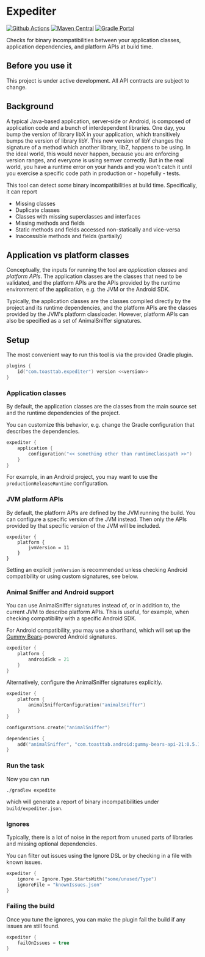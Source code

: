 # Expediter

[![Github Actions](https://github.com/open-toast/expediter/actions/workflows/ci.yml/badge.svg)](https://github.com/open-toast/can-i-use-anvil/actions/workflows/ci.yml)
[![Maven Central](https://img.shields.io/maven-central/v/com.toasttab.expediter/core)](https://search.maven.org/artifact/com.toasttab.expediter/core)
[![Gradle Portal](https://img.shields.io/maven-metadata/v/https/plugins.gradle.org/m2/com/toasttab/expediter/plugin/maven-metadata.xml.svg?label=gradle-portal&color=yellowgreen)](https://plugins.gradle.org/plugin/com.toasttab.expediter)

Checks for binary incompatibilities between your application classes, application dependencies, and platform APIs at build time.

## Before you use it

This project is under active development. All API contracts are subject to change.

## Background

A typical Java-based application, server-side or Android, is composed of application code and a bunch of interdependent
libraries. One day, you bump the version of library libX in your application, which transitively bumps the version 
of library libY. This new version of libY changes the signature of a method which another library, libZ, happens 
to be using. In the ideal world, this would never happen, because you are enforcing version ranges, and everyone
is using semver correctly. But in the real world, you have a runtime error on your hands and you won't catch it until 
you exercise a specific code path in production or - hopefully - tests.

This tool can detect _some_ binary incompatibilities at build time. Specifically, it can report

* Missing classes
* Duplicate classes
* Classes with missing superclasses and interfaces
* Missing methods and fields
* Static methods and fields accessed non-statically and vice-versa
* Inaccessible methods and fields (partially)

## Application vs platform classes

Conceptually, the inputs for running the tool are _application classes_ and _platform APIs_. The application
classes are the classes that need to be validated, and the platform APIs are the APIs provided by the runtime
environment of the application, e.g. the JVM or the Android SDK.

Typically, the application classes are the classes compiled directly by the project and its runtime dependencies,
and the platform APIs are the classes provided by the JVM's platform classloader. However, platform APIs can
also be specified as a set of AnimalSniffer signatures.

## Setup

The most convenient way to run this tool is via the provided Gradle plugin.

```kotlin
plugins {
    id("com.toasttab.expediter") version <<version>>
}
```

### Application classes

By default, the application classes are the classes from the main source set and the runtime dependencies of the project.

You can customize this behavior, e.g. change the Gradle configuration that describes the dependencies.

```kotlin
expediter {
    application {
        configuration("<< something other than runtimeClasspath >>")
    }
}
```

For example, in an Android project, you may want to use the `productionReleaseRuntime` configuration.

### JVM platform APIs

By default, the platform APIs are defined by the JVM running the build. You can configure a specific version of the
JVM instead. Then only the APIs provided by that specific version of the JVM will be included. 

```
expediter {
    platform {
        jvmVersion = 11
    }
}
```

Setting an explicit `jvmVersion` is recommended unless checking Android compatibility or using custom signatures, see below.

### Animal Sniffer and Android support

You can use AnimalSniffer signatures instead of, or in addition to, the current JVM to describe platform APIs. This is useful, for example, when checking compatibility with a specific Android SDK.

For Android compatibility, you may use a shorthand, which will set up the [Gummy Bears](https://github.com/open-toast/gummy-bears)-powered Android signatures.

```kotlin
expediter {
    platform {
        androidSdk = 21
    }
}
```

Alternatively, configure the AnimalSniffer signatures explicitly.

```kotlin
expediter {
    platform {
        animalSnifferConfiguration("animalSniffer")
    }
}

configurations.create("animalSniffer")

dependencies {
    add("animalSniffer", "com.toasttab.android:gummy-bears-api-21:0.5.1@signature")
}
```

### Run the task

Now you can run

```shell
./gradlew expedite
```

which will generate a report of binary incompatibilities under `build/expediter.json`.

### Ignores

Typically, there is a lot of noise in the report from unused parts of libraries and missing optional dependencies.

You can filter out issues using the Ignore DSL or by checking in a file with known issues.

```kotlin
expediter {
    ignore = Ignore.Type.StartsWith("some/unused/Type")
    ignoreFile = "knownIssues.json"
}
```

### Failing the build

Once you tune the ignores, you can make the plugin fail the build if any issues are still found.

```kotlin
expediter {
    failOnIssues = true
}
```
